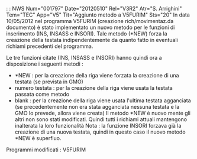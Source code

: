  :  : NWS Num="001797" Date="20120510" Rel="V3R2" Atr="S. Arrighini" Tem="TEC" App="V5" Tit="Aggiunto metodo a V5FURIM" Sts="20"
In data 10/05/2012 nel programma V5FURIM (creazione rich/movimentaz.da documento) è stato implementato un nuovo metodo per le funzioni di inserimento (INS, INSASS e INSORI).
Tale metodo (\*NEW) forza la creazione della testata indipendentemente da quanto fatto in eventuali
richiami precedenti del programma.

Le tre funzioni citate (INS, INSASS e INSORI) hanno quindi ora a disposizione i seguenti metodi : 
- \*NEW :  per la creazione della riga viene forzata la creazione di una testata (se prevista in GMO)
- numero testata :  per la creazione della riga viene usata la testata passata come metodo
- blank :  per la creazione della riga viene usata l'ultima testata agganciata (se precedentemente
         non era stata agganciata nessuna testata e la GMO lo prevede, allora viene creata) 
Il metodo \*NEW è nuovo mente gli altri non sono stati modificati.
Quindi tutti i richiami attuali mantengono inalterata la loro funzionalità 
Nota :  la funzione INSORI forzava già la creazione di una nuova testata, quindi in questo caso il nuovo metodo \*NEW è superfluo.

Programmi modificati : 
V5FURIM

